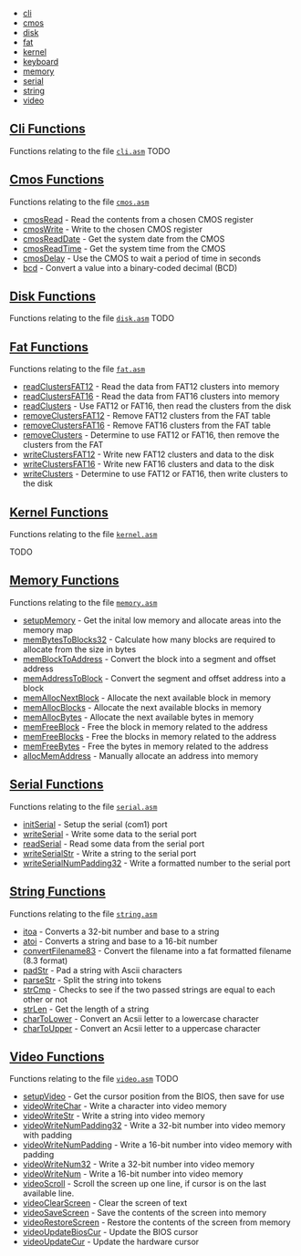 * [cli](Cli-Functions)
* [cmos](Cmos-Functions)
* [disk](Disk-Functions)
* [fat](Fat-Functions)
* [kernel](Kernel-Functions)
* [keyboard](Keyboard-Functions)
* [memory](Memory-Functions)
* [serial](Serial-Functions)
* [string](String-Functions)
* [video](Video-Functions)

## [Cli Functions](Cli-Functions)

Functions relating to the file [`cli.asm`](https://github.com/SpookyVerkauferin/SuccOS/blob/master/src/cli.asm)
TODO

## [Cmos Functions](Cmos-Functions)

Functions relating to the file [`cmos.asm`](https://github.com/SpookyVerkauferin/SuccOS/blob/master/src/cmos.asm)
* [cmosRead](Cmos-Functions#cmosRead) - Read the contents from a chosen CMOS register
* [cmosWrite](Cmos-Functions#cmosWrite) - Write to the chosen CMOS register
* [cmosReadDate](Cmos-Functions#cmosReadDate) - Get the system date from the CMOS
* [cmosReadTime](Cmos-Functions#cmosReadTime) - Get the system time from the CMOS
* [cmosDelay](Cmos-Functions#cmosDelay) - Use the CMOS to wait a period of time in seconds
* [bcd](Cmos-Functions#bcd) - Convert a value into a binary-coded decimal (BCD)


## [Disk Functions](Disk-Functions)

Functions relating to the file [`disk.asm`](https://github.com/SpookyVerkauferin/SuccOS/blob/master/src/disk.asm)
TODO

## [Fat Functions](Fat-Functions)

Functions relating to the file [`fat.asm`](https://github.com/SpookyVerkauferin/SuccOS/blob/master/src/fat.asm)
* [readClustersFAT12](Fat-Functions#readClustersFAT12) - Read the data from FAT12 clusters into memory
* [readClustersFAT16](Fat-Functions#readClustersFAT16) - Read the data from FAT16 clusters into memory
* [readClusters](Fat-Functions#readClusters) - Use FAT12 or FAT16, then read the clusters from the disk
* [removeClustersFAT12](Fat-Functions#removeClustersFAT12) - Remove FAT12 clusters from the FAT table
* [removeClustersFAT16](Fat-Functions#removeClustersFAT16) - Remove FAT16 clusters from the FAT table
* [removeClusters](Fat-Functions#removeClusters) - Determine to use FAT12 or FAT16, then remove the clusters from the FAT
* [writeClustersFAT12](Fat-Functions#writeClustersFAT12) - Write new FAT12 clusters and data to the disk
* [writeClustersFAT16](Fat-Functions#writeClustersFAT16) - Write new FAT16 clusters and data to the disk
* [writeClusters](Fat-Functions#writeClusters) - Determine to use FAT12 or FAT16, then write clusters to the disk

## [Kernel Functions](Kernel-Functions)

Functions relating to the file [`kernel.asm`](https://github.com/SpookyVerkauferin/SuccOS/blob/master/src/kernel.asm)

TODO

## [Memory Functions](Memory-Functions)

Functions relating to the file [`memory.asm`](https://github.com/SpookyVerkauferin/SuccOS/blob/master/src/memory.asm)
* [setupMemory](Memory-Functions#setupMemory) - Get the inital low memory and allocate areas into the memory map
* [memBytesToBlocks32](Memory-Functions#memBytesToBlocks32) - Calculate how many blocks are required to allocate from the size in bytes
* [memBlockToAddress](Memory-Functions#memBlockToAddress) - Convert the block into a segment and offset address
* [memAddressToBlock](Memory-Functions#memAddressToBlock) - Convert the segment and offset address into a block
* [memAllocNextBlock](Memory-Functions#memAllocNextBlock) - Allocate the next available block in memory
* [memAllocBlocks](Memory-Functions#memAllocBlocks) - Allocate the next available blocks in memory
* [memAllocBytes](Memory-Functions#memAllocBytes) - Allocate the next available bytes in memory
* [memFreeBlock](Memory-Functions#memFreeBlock) - Free the block in memory related to the address
* [memFreeBlocks](Memory-Functions#memFreeBlocks) - Free the blocks in memory related to the address 
* [memFreeBytes](Memory-Functions#memFreeBytes) - Free the bytes in memory related to the address
* [allocMemAddress](Memory-Functions#allocMemAddress) - Manually allocate an address into memory

## [Serial Functions](Serial-Functions)

Functions relating to the file [`serial.asm`](https://github.com/SpookyVerkauferin/SuccOS/blob/master/src/serial.asm)
* [initSerial](Serial-Functions#initSerial) - Setup the serial (com1) port
* [writeSerial](Serial-Functions#writeSerial) - Write some data to the serial port
* [readSerial](Serial-Functions#readSerial) - Read some data from the serial port
* [writeSerialStr](Serial-Functions#writeSerialStr) - Write a string to the serial port
* [writeSerialNumPadding32](Serial-Functions#writeSerialNumPadding32) - Write a formatted number to the serial port


## [String Functions](String-Functions)

Functions relating to the file [`string.asm`](https://github.com/SpookyVerkauferin/SuccOS/blob/master/src/string.asm)
* [itoa](String-Functions#itoa) - Converts a 32-bit number and base to a string
* [atoi](String-Functions#atoi) - Converts a string and base to a 16-bit number
* [convertFilename83](String-Functions#convertFilename83) - Convert the filename into a fat formatted filename (8.3 format)
* [padStr](String-Functions#padStr) - Pad a string with Ascii characters
* [parseStr](String-Functions#parseStr) - Split the string into tokens
* [strCmp](String-Functions#strCmp) - Checks to see if the two passed strings are equal to each other or not
* [strLen](String-Functions#strLen) - Get the length of a string
* [charToLower](String-Functions#charToLower) - Convert an Acsii letter to a lowercase character
* [charToUpper](String-Functions#charToUpper) - Convert an Acsii letter to a uppercase character

## [Video Functions](Video-Functions)

Functions relating to the file [`video.asm`](https://github.com/SpookyVerkauferin/SuccOS/blob/master/src/video.asm)
TODO
* [setupVideo](Video-Functions#setupVideo) - Get the cursor position from the BIOS, then save for use
* [videoWriteChar](Video-Functions#videoWriteChar) - Write a character into video memory
* [videoWriteStr](Video-Functions#videoWriteStr) - Write a string into video memory
* [videoWriteNumPadding32](Video-Functions#videoWriteNumPadding32) - Write a 32-bit number into video memory with padding
* [videoWriteNumPadding](Video-Functions#videoWriteNumPadding) - Write a 16-bit number into video memory with padding
* [videoWriteNum32](Video-Functions#videoWriteNum32) - Write a 32-bit number into video memory
* [videoWriteNum](Video-Functions#videoWriteNum) - Write a 16-bit number into video memory
* [videoScroll](Video-Functions#videoScroll) - Scroll the screen up one line, if cursor is on the last available line.
* [videoClearScreen](Video-Functions#videoClearScreen) - Clear the screen of text
* [videoSaveScreen](Video-Functions#videoSaveScreen) - Save the contents of the screen into memory
* [videoRestoreScreen](Video-Functions#videoRestoreScreen) - Restore the contents of the screen from memory
* [videoUpdateBiosCur](Video-Functions#videoUpdateBiosCur) - Update the BIOS cursor
* [videoUpdateCur](Video-Functions#videoUpdateCur) - Update the hardware cursor
